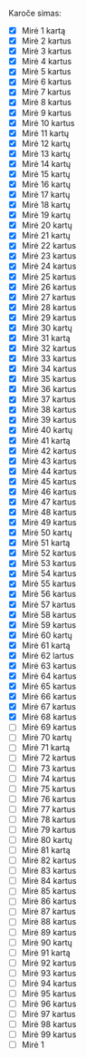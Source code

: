 Karoče simas:
- [x] Mirė 1 kartą
- [x] Mirė 2 kartus
- [x] Mirė 3 kartus
- [x] Mirė 4 kartus
- [x] Mirė 5 kartus
- [x] Mirė 6 kartus
- [x] Mirė 7 kartus
- [x] Mirė 8 kartus
- [x] Mirė 9 kartus
- [x] Mirė 10 kartus
- [x] Mirė 11 kartų
- [x] Mirė 12 kartų
- [x] Mirė 13 kartų
- [x] Mirė 14 kartų
- [x] Mirė 15 kartų
- [x] Mirė 16 kartų
- [x] Mirė 17 kartų
- [x] Mirė 18 kartų
- [x] Mirė 19 kartų
- [x] Mirė 20 kartų
- [x] Mirė 21 kartų
- [x] Mirė 22 kartus
- [x] Mirė 23 kartus
- [x] Mirė 24 kartus
- [x] Mirė 25 kartus
- [x] Mirė 26 kartus
- [x] Mirė 27 kartus
- [x] Mirė 28 kartus
- [x] Mirė 29 kartus
- [x] Mirė 30 kartų
- [x] Mirė 31 kartą
- [x] Mirė 32 kartus
- [x] Mirė 33 kartus
- [x] Mirė 34 kartus
- [x] Mirė 35 kartus
- [x] Mirė 36 kartus
- [x] Mirė 37 kartus
- [x] Mirė 38 kartus
- [x] Mirė 39 kartus
- [x] Mirė 40 kartų
- [x] Mirė 41 kartą
- [x] Mirė 42 kartus
- [x] Mirė 43 kartus
- [x] Mirė 44 kartus
- [x] Mirė 45 kartus
- [x] Mirė 46 kartus
- [x] Mirė 47 kartus
- [x] Mirė 48 kartus
- [x] Mirė 49 kartus
- [x] Mirė 50 kartų
- [x] Mirė 51 kartą
- [x] Mirė 52 kartus
- [x] Mirė 53 kartus
- [x] Mirė 54 kartus
- [x] Mirė 55 kartus
- [x] Mirė 56 kartus
- [x] Mirė 57 kartus
- [x] Mirė 58 kartus
- [x] Mirė 59 kartus
- [x] Mirė 60 kartų
- [x] Mirė 61 kartą
- [x] Mirė 62 lartus
- [x] Mirė 63 kartus
- [x] Mirė 64 kartus
- [x] Mirė 65 kartus
- [x] Mirė 66 kartus
- [x] Mirė 67 kartus
- [x] Mirė 68 kartus
- [ ] Mirė 69 kartus
- [ ] Mirė 70 kartų
- [ ] Mirė 71 kartą
- [ ] Mirė 72 kartus
- [ ] Mirė 73 kartus
- [ ] Mirė 74 kartus
- [ ] Mirė 75 kartus
- [ ] Mirė 76 kartus
- [ ] Mirė 77 kartus
- [ ] Mirė 78 kartus
- [ ] Mirė 79 kartus
- [ ] Mirė 80 kartų
- [ ] Mirė 81 kartą
- [ ] Mirė 82 kartus
- [ ] Mirė 83 kartus
- [ ] Mirė 84 kartus
- [ ] Mirė 85 kartus
- [ ] Mirė 86 kartus
- [ ] Mirė 87 kartus
- [ ] Mirė 88 kartus
- [ ] Mirė 89 kartus
- [ ] Mirė 90 kartų
- [ ] Mirė 91 kartą
- [ ] Mirė 92 kartus
- [ ] Mirė 93 kartus
- [ ] Mirė 94 kartus
- [ ] Mirė 95 kartus
- [ ] Mirė 96 kartus
- [ ] Mirė 97 kartus
- [ ] Mirė 98 kartus
- [ ] Mirė 99 kartus
- [ ] Mirė 1